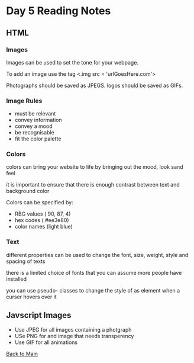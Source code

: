 # Day 5 Reading Notes

## HTML

### Images
Images can be used to set the tone for your webpage.

To add an image use the  tag <.img src = 'urlGoesHere.com'>

Photographs should be saved as JPEGS. logos should be saved as GIFs.

### Image Rules
- must be relevant
- convey information
- convey a mood
- be recognisable
- fit the color palette

### Colors
colors can bring your website to life by bringing out the mood, look sand feel

it is important to ensure that there is enough contrast between text and background color

Colors can be specified by:
- RBG values ( 90, 87, 4)
- hex codes ( #ee3e80)
- color names (light blue)

### Text
different properties can be used to change the font, size, weight, style and spacing of texts

there is a limited choice of fonts that you can assume more people have installed

you can use pseudo- classes to change the style of as element when a curser hovers over it

## Javscript Images
- Use JPEG for all images containing a photgraph
- USe PNG for and image that needs transperency
- Use GIF for all animations


[Back to Main](README.md)